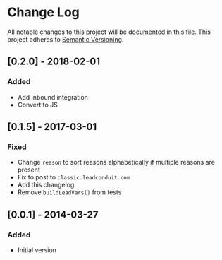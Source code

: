 # Change Log
All notable changes to this project will be documented in this file.
This project adheres to [Semantic Versioning](http://semver.org/).

## [0.2.0] - 2018-02-01
### Added
- Add inbound integration
- Convert to JS

## [0.1.5] - 2017-03-01
### Fixed
- Change `reason` to sort reasons alphabetically if multiple reasons are present
- Fix to post to `classic.leadconduit.com`
- Add this changelog
- Remove `buildLeadVars()` from tests

## [0.0.1] - 2014-03-27
### Added
- Initial version
